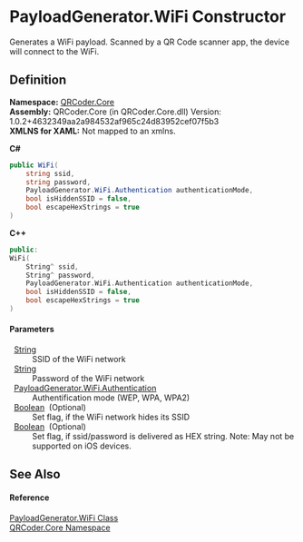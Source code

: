 # PayloadGenerator.WiFi Constructor


Generates a WiFi payload. Scanned by a QR Code scanner app, the device will connect to the WiFi.



## Definition
**Namespace:** <a href="N_QRCoder_Core.md">QRCoder.Core</a>  
**Assembly:** QRCoder.Core (in QRCoder.Core.dll) Version: 1.0.2+4632349aa2a984532af965c24d83952cef07f5b3  
**XMLNS for XAML:** Not mapped to an xmlns.

**C#**
``` C#
public WiFi(
	string ssid,
	string password,
	PayloadGenerator.WiFi.Authentication authenticationMode,
	bool isHiddenSSID = false,
	bool escapeHexStrings = true
)
```
**C++**
``` C++
public:
WiFi(
	String^ ssid, 
	String^ password, 
	PayloadGenerator.WiFi.Authentication authenticationMode, 
	bool isHiddenSSID = false, 
	bool escapeHexStrings = true
)
```



#### Parameters
<dl><dt>  <a href="https://learn.microsoft.com/dotnet/api/system.string" target="_blank" rel="noopener noreferrer">String</a></dt><dd>SSID of the WiFi network</dd><dt>  <a href="https://learn.microsoft.com/dotnet/api/system.string" target="_blank" rel="noopener noreferrer">String</a></dt><dd>Password of the WiFi network</dd><dt>  <a href="T_QRCoder_Core_PayloadGenerator_WiFi_Authentication.md">PayloadGenerator.WiFi.Authentication</a></dt><dd>Authentification mode (WEP, WPA, WPA2)</dd><dt>  <a href="https://learn.microsoft.com/dotnet/api/system.boolean" target="_blank" rel="noopener noreferrer">Boolean</a>  (Optional)</dt><dd>Set flag, if the WiFi network hides its SSID</dd><dt>  <a href="https://learn.microsoft.com/dotnet/api/system.boolean" target="_blank" rel="noopener noreferrer">Boolean</a>  (Optional)</dt><dd>Set flag, if ssid/password is delivered as HEX string. Note: May not be supported on iOS devices.</dd></dl>

## See Also


#### Reference
<a href="T_QRCoder_Core_PayloadGenerator_WiFi.md">PayloadGenerator.WiFi Class</a>  
<a href="N_QRCoder_Core.md">QRCoder.Core Namespace</a>  
